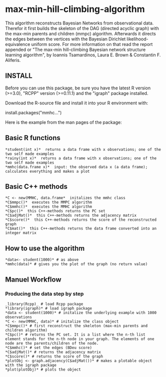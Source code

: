 max-min-hill-climbing-algorithm
===============================

This algorithm reconstructs Bayesian Networks from observational data. Therefor it first builds the skeleton of the DAG (directed acyclic graph) with the max-min parents and children (mmpc) algorithm. Afterwards it directs the edges between the vertices with the Bayesian Dirichlet likelihood-equivalence uniform score. For more information on that read the report appended or "The max-min hill-climbing Bayesian network structure learning algorithm", by Ioannis Tsamardinos, Laura E. Brown & Constantin F. Aliferis.

INSTALL
-------------------------------
Before you can use this package, be sure you have the latest R version (>=3.0), "RCPP" version (>=0.11.1) and the "igraph" package installed.

Download the R-source file and install it into your R environment with:

install.packages("mmhc...")

Here is the example from the man pages of the package:

## Basic R functions
    
    *student(int x)*  returns a data frame with x observations; one of the two self made examples
    *rainy(int x)*  returns a data frame with x observations; one of the two self made examples
    *mmhc(data.frame x)*  input: the observed data x (a data frame); calculates everything and makes a plot
    
## Basic C++ methods
    
    *C <- new(MMHC, data.frame*  initalizes the mmhc class
    *C$mmpc()*  executes the MMPC algorithm
    *C$mmhc()*  executes the MMHC algorithm
    *C$pc()*  this C++-methods returns the PC set
    *C$adjMat()*  this C++-methods returns the adjacency matrix
    *C$score()*  this C++-methods returns the score of the reconstructed graph
    *C$mat()*  this C++-methods returns the data frame converted into an integer matrix

How to use the algorithm
-------------------------------

    *data<- student(1000)* # as above
    *mmhc(data)* # gives you the plot of the graph (no return value)
    
Manuel Workflow
-------------------------------

### Producing the data step by step
    
    _library(Rcpp)_ # load Rcpp package
    *library(igraph)* # load igraph package
    *data <- student(1000)* # initalize the underlying example with 1000 observations
    *C <- new(MMHC, data)* # initalize the class object
    *C$mmpc()* # first reconstruct the skeleton (max-min parents and children algorithm)
    *C$pc()* # returns the PC set. It is a list where the n-th list element stands for the n-th node in your graph. The elements of one node are the parents/children of the node.
    *C$mmhc()* # set the edges (BDeu score)
    *C$adjMat()* # returns the adjacency matrix
    *C$score()* # returns the score of the graph
    *plotObj <- graph.adjacency(C$adjMat())* # makes a plotable object with the igraph package
    *plot(plotObj)* # plots the object

